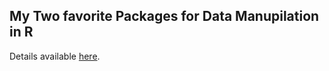 ## My Two favorite Packages for Data Manupilation in R

Details available [here](http://datascience-enthusiast.com/R/favorite_data_manupilation_packages.html).